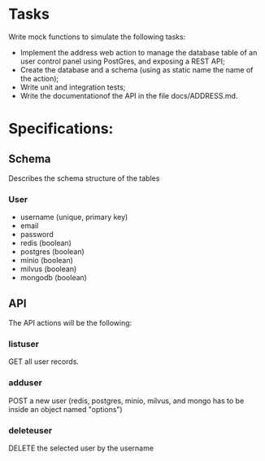 # Tasks

Write mock functions to simulate the following tasks:

- Implement the address web action to manage the database table of an user control panel using PostGres, and exposing a REST API;
- Create the database and a schema (using as static name the name of the action);
- Write unit and integration tests;
- Write the documentationof the API in the file docs/ADDRESS.md.


# Specifications:

## Schema

Describes the schema structure of the tables

### User

- username (unique, primary key)
- email
- password
- redis (boolean)
- postgres (boolean)
- minio (boolean)
- milvus (boolean)
- mongodb (boolean)



## API

The API actions will be the following:

### listuser
GET all user records. 

### adduser
POST a new user (redis, postgres, minio, milvus, and mongo has to be inside an object named "options")

### deleteuser
DELETE the selected user by the username
